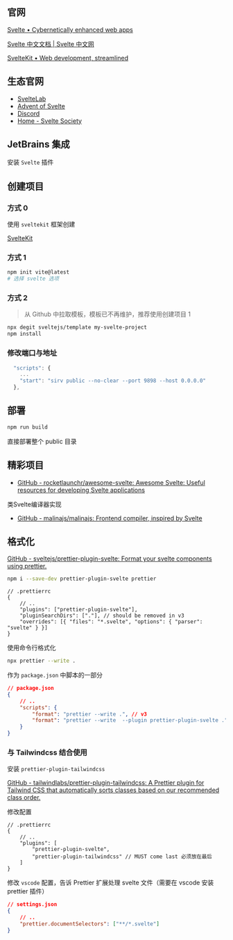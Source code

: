 ## 官网

[Svelte • Cybernetically enhanced web apps](https://svelte.dev/)

[Svelte 中文文档 | Svelte 中文网](https://www.svelte.cn/)

[SvelteKit • Web development, streamlined](https://kit.svelte.dev/)

## 生态官网

- [SvelteLab](https://www.sveltelab.dev/)
- [Advent of Svelte](https://advent.sveltesociety.dev/)
- [Discord](https://discord.com/channels/457912077277855764/1179937338751725659)
- [Home - Svelte Society](https://sveltesociety.dev/)

## JetBrains 集成

安装 `Svelte` 插件

## 创建项目

### 方式 0

使用 `sveltekit` 框架创建

[SvelteKit](../SvelteKit/SvelteKit.md#创建)

### 方式 1

```bash
npm init vite@latest
# 选择 svelte 选项
```

### 方式 2

> 从 Github 中拉取模板，模板已不再维护，推荐使用创建项目 1

```bash
npx degit sveltejs/template my-svelte-project
npm install
```



### 修改端口与地址

```js
  "scripts": {
	...
    "start": "sirv public --no-clear --port 9898 --host 0.0.0.0"
  },
```

## 部署

```bash
npm run build
```

直接部署整个 public 目录

## 精彩项目

- [GitHub - rocketlaunchr/awesome-svelte: Awesome Svelte: Useful resources for developing Svelte applications](https://github.com/rocketlaunchr/awesome-svelte)

类Svelte编译器实现
- [GitHub - malinajs/malinajs: Frontend compiler, inspired by Svelte](https://github.com/malinajs/malinajs)

## 格式化

[GitHub - sveltejs/prettier-plugin-svelte: Format your svelte components using prettier.](https://github.com/sveltejs/prettier-plugin-svelte)

```bash
npm i --save-dev prettier-plugin-svelte prettier
```

```
// .prettierrc
{
    // ..
    "plugins": ["prettier-plugin-svelte"],
    "pluginSearchDirs": ["."], // should be removed in v3
    "overrides": [{ "files": "*.svelte", "options": { "parser": "svelte" } }]
}
```

使用命令行格式化

```bash
npx prettier --write .
```

作为 `package.json` 中脚本的一部分

```json
// package.json
{
    // ..
    "scripts": {
        "format": "prettier --write .", // v3
        "format": "prettier --write  --plugin prettier-plugin-svelte ." // v2
    }
}
```

### 与 Tailwindcss 结合使用

安装 `prettier-plugin-tailwindcss` 

[GitHub - tailwindlabs/prettier-plugin-tailwindcss: A Prettier plugin for Tailwind CSS that automatically sorts classes based on our recommended class order.](https://github.com/tailwindlabs/prettier-plugin-tailwindcss)

修改配置

```
// .prettierrc
{
    // ..
    "plugins": [
        "prettier-plugin-svelte",
        "prettier-plugin-tailwindcss" // MUST come last 必须放在最后
    ]
}
```

修改 `vscode` 配置，告诉 Prettier 扩展处理 svelte 文件（需要在 vscode 安装 prettier 插件）

```json
// settings.json
{
    // ..
    "prettier.documentSelectors": ["**/*.svelte"]
}
```